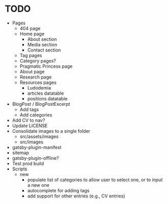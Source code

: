 # TODO

- Pages
  - 404 page
  - Home page
    - About section
    - Media section
    - Contact section
  - Tag pages
  - Category pages?
  - Pragmatic Princess page
  - About page
  - Research page
  - Resources pages
    - Ludodemia
    - articles datatable
    - positions datatable
- BlogPost / BlogPostExcerpt
  - Add tags
  - Add categories
- Add CV to nav?
- Update LICENSE
- Consolidate images to a single folder
  - src/assets/images
  - src/images
- gatsby-plugin-manifest
- sitemap
- gatsby-plugin-offline?
- Test prod build
- Scripts
  - new
    - populate list of categories to allow user to select one, or to input a new one
    - autocomplete for adding tags
    - add support for other entries (e.g., CV entries)
